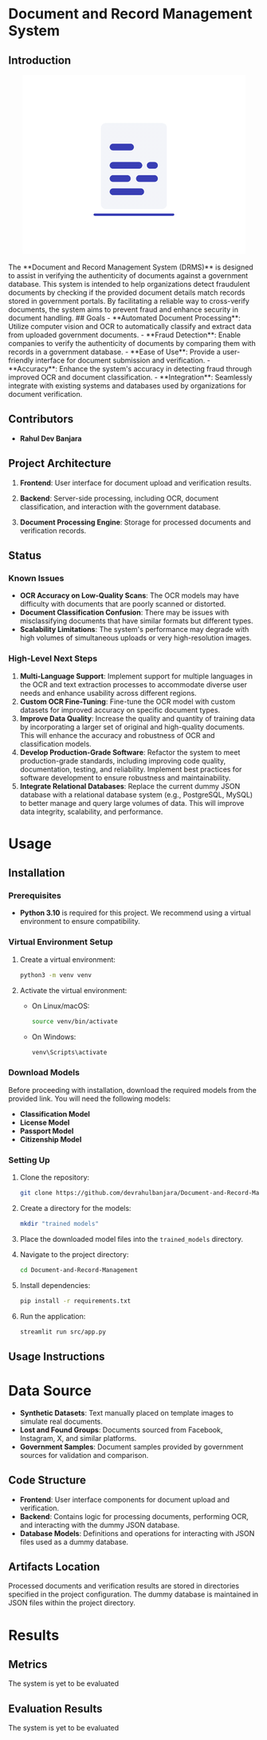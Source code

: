 # Document and Record Management System

## Introduction
<div align="center">

![Animate](docs/animate.gif)

</div>
The **Document and Record Management System (DRMS)** is designed to assist in verifying the authenticity of documents against a government database. This system is intended to help organizations detect fraudulent documents by checking if the provided document details match records stored in government portals. By facilitating a reliable way to cross-verify documents, the system aims to prevent fraud and enhance security in document handling.
## Goals
- **Automated Document Processing**: Utilize computer vision and OCR to automatically classify and extract data from uploaded government documents.
- **Fraud Detection**: Enable companies to verify the authenticity of documents by comparing them with records in a government database.
- **Ease of Use**: Provide a user-friendly interface for document submission and verification.
- **Accuracy**: Enhance the system's accuracy in detecting fraud through improved OCR and document classification.
- **Integration**: Seamlessly integrate with existing systems and databases used by organizations for document verification.

## Contributors
- **Rahul Dev Banjara**

## Project Architecture
1. **Frontend**: User interface for document upload and verification results.

2. **Backend**: Server-side processing, including OCR, document classification, and interaction with the government database.

3. **Document Processing Engine**: Storage for processed documents and verification records.

## Status

### Known Issues
- **OCR Accuracy on Low-Quality Scans**: The OCR models may have difficulty with documents that are poorly scanned or distorted.
- **Document Classification Confusion**: There may be issues with misclassifying documents that have similar formats but different types.
- **Scalability Limitations**: The system's performance may degrade with high volumes of simultaneous uploads or very high-resolution images.

### High-Level Next Steps
1. **Multi-Language Support**: Implement support for multiple languages in the OCR and text extraction processes to accommodate diverse user needs and enhance usability across different regions.
2. **Custom OCR Fine-Tuning**: Fine-tune the OCR model with custom datasets for improved accuracy on specific document types.
3. **Improve Data Quality**: Increase the quality and quantity of training data by incorporating a larger set of original and high-quality documents. This will enhance the accuracy and robustness of OCR and classification models.
4. **Develop Production-Grade Software**: Refactor the system to meet production-grade standards, including improving code quality, documentation, testing, and reliability. Implement best practices for software development to ensure robustness and maintainability.
5. **Integrate Relational Databases**: Replace the current dummy JSON database with a relational database system (e.g., PostgreSQL, MySQL) to better manage and query large volumes of data. This will improve data integrity, scalability, and performance.


# Usage
## Installation

### Prerequisites
- **Python 3.10** is required for this project. We recommend using a virtual environment to ensure compatibility.

### Virtual Environment Setup

1. Create a virtual environment:
    ```bash
    python3 -m venv venv
    ```

2. Activate the virtual environment:
    - On Linux/macOS:
        ```bash
        source venv/bin/activate
        ```
    - On Windows:
        ```bash
        venv\Scripts\activate
        ```

### Download Models
Before proceeding with installation, download the required models from the provided link. You will need the following models:
- **Classification Model**
- **License Model**
- **Passport Model**
- **Citizenship Model**

### Setting Up
1. Clone the repository:
    ```bash
    git clone https://github.com/devrahulbanjara/Document-and-Record-Management
    ```

2. Create a directory for the models:
    ```bash
    mkdir "trained models"
    ```

3. Place the downloaded model files into the `trained_models` directory.

4. Navigate to the project directory:
    ```bash
    cd Document-and-Record-Management
    ```

5. Install dependencies:
    ```bash
    pip install -r requirements.txt
    ```

6. Run the application:
    ```bash
    streamlit run src/app.py
    ```

## Usage Instructions

# Data Source
- **Synthetic Datasets**: Text manually placed on template images to simulate real documents.
- **Lost and Found Groups**: Documents sourced from Facebook, Instagram, X, and similar platforms.
- **Government Samples**: Document samples provided by government sources for validation and comparison.

## Code Structure
- **Frontend**: User interface components for document upload and verification.
- **Backend**: Contains logic for processing documents, performing OCR, and interacting with the dummy JSON database.
- **Database Models**: Definitions and operations for interacting with JSON files used as a dummy database.

## Artifacts Location
Processed documents and verification results are stored in directories specified in the project configuration. The dummy database is maintained in JSON files within the project directory.

# Results
## Metrics 
The system is yet to be evaluated
## Evaluation Results
The system is yet to be evaluated
